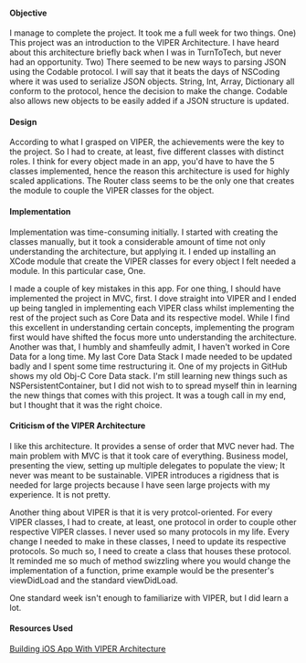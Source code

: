 #### Objective
I manage to complete the project. It took me a full week for two things. One) This project was an introduction to the VIPER Architecture. I have heard about this architecture briefly back when I was in TurnToTech, but never had an opportunity. Two) There seemed to be new ways to parsing JSON using the Codable protocol. I will say that it beats the days of NSCoding where it was used to serialize JSON objects. String, Int, Array, Dictionary all conform to the protocol, hence the decision to make the change. Codable also allows new objects to be easily added if a JSON structure is updated.

#### Design
According to what I grasped on VIPER, the achievements were the key to the project. So I had to create, at least, five different classes with distinct roles. I think for every object made in an app, you'd have to have the 5 classes implemented, hence the reason this architecture is used for highly scaled applications. The Router class seems to be the only one that creates the module to couple the VIPER classes for the object.

#### Implementation
Implementation was time-consuming initially. I started with creating the classes manually, but it took a considerable amount of  time not only understanding the architecture, but applying it. I ended up installing an XCode module that create the VIPER classes for every object I felt needed a module. In this particular case, One. 

I made a couple of key mistakes in this app.  For one thing, I should have implemented the project in MVC, first. I dove straight into VIPER and I ended up being tangled in implementing each VIPER class whilst implementing the rest of the project such as Core Data and its respective model. While I find this excellent in understanding certain concepts, implementing the program first would have shifted the focus more unto understanding the architecture. Another was that, I humbly and shamfeully admit, I haven't worked in Core Data for a long time. My last Core Data Stack I made needed to be updated badly and I spent some time restructuring it. One of my projects in GitHub shows my old Obj-C Core Data stack. I'm still learning new things such as NSPersistentContainer, but I did not wish to to spread myself thin in learning the new things that comes with this project. It was a tough call in my end, but I thought that it was the right choice.

#### Criticism of the VIPER Architecture
I like this architecture. It provides a sense of order that MVC never had. The main problem with MVC is that it took care of everything. Business model, presenting the view, setting up multiple delegates to populate the view; It never was meant to be sustainable. VIPER introduces a rigidness that is needed for large projects because I have seen large projects with my experience. It is not pretty. 

Another thing about VIPER is that it is very protcol-oriented. For every VIPER classes, I had to create, at least, one protocol in order to couple other respective VIPER classes. I never used so many protocols in my life. Every change I needed to make in these classes, I need to update its respective protocols. So much so, I need to create a class that houses these protocol. It reminded me so much of method swizzling where you would change the implementation of a function, prime example would be the presenter's viewDidLoad and the standard viewDidLoad. 

One standard week isn't enough to familiarize with VIPER, but I did learn a lot.

#### Resources Used
[Building iOS App With VIPER Architecture](https://blog.mindorks.com/building-ios-app-with-viper-architecture-8109acc72227)  
